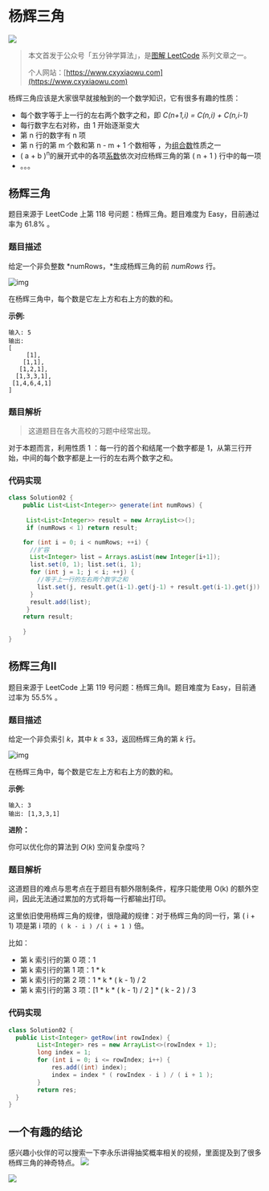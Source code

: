 

# 杨辉三角

![](https://blog-1257126549.cos.ap-guangzhou.myqcloud.com/blog/yf0dp.png)

> 本文首发于公众号「五分钟学算法」，是[图解 LeetCode](https://github.com/MisterBooo/LeetCodeAnimation) 系列文章之一。
>
> 个人网站：[https://www.cxyxiaowu.com](https://www.cxyxiaowu.com)
>


杨辉三角应该是大家很早就接触到的一个数学知识，它有很多有趣的性质：

- 每个数字等于上一行的左右两个数字之和，即 *C(n+1,i) = C(n,i) + C(n,i-1)*
- 每行数字左右对称，由 1 开始逐渐变大
- 第 n 行的数字有 n 项
- 第 n 行的第 m 个数和第 n - m + 1 个数相等 ，为[组合数](https://baike.baidu.com/item/%E7%BB%84%E5%90%88%E6%95%B0)性质之一
- ( a + b )<sup>n</sup>的展开式中的各项[系数](https://baike.baidu.com/item/%E7%B3%BB%E6%95%B0)依次对应杨辉三角的第 ( n + 1 ) 行中的每一项
- 。。。



## 杨辉三角

题目来源于 LeetCode 上第 118 号问题：杨辉三角。题目难度为 Easy，目前通过率为 61.8% 。

### 题目描述

给定一个非负整数 *numRows，*生成杨辉三角的前 *numRows* 行。

![img](https://blog-1257126549.cos.ap-guangzhou.myqcloud.com/blog/ehk16.gif)

在杨辉三角中，每个数是它左上方和右上方的数的和。

**示例:**

```
输入: 5
输出:
[
     [1],
    [1,1],
   [1,2,1],
  [1,3,3,1],
 [1,4,6,4,1]
]
```

### 题目解析

>  这道题目在各大高校的习题中经常出现。

对于本题而言，利用性质 1 ：每一行的首个和结尾一个数字都是 1，从第三行开始，中间的每个数字都是上一行的左右两个数字之和。

### 代码实现

```java
class Solution02 {
    public List<List<Integer>> generate(int numRows) {
        
     List<List<Integer>> result = new ArrayList<>();
     if (numRows < 1) return result;

    for (int i = 0; i < numRows; ++i) {
      //扩容
      List<Integer> list = Arrays.asList(new Integer[i+1]);
      list.set(0, 1); list.set(i, 1);
      for (int j = 1; j < i; ++j) {
        //等于上一行的左右两个数字之和
        list.set(j, result.get(i-1).get(j-1) + result.get(i-1).get(j));
      }
      result.add(list);
     }
    return result;   
        
    }
}

```



## 杨辉三角II

题目来源于 LeetCode 上第 119 号问题：杨辉三角II。题目难度为 Easy，目前通过率为 55.5% 。

### 题目描述

给定一个非负索引 *k*，其中 *k* ≤ 33，返回杨辉三角的第 *k* 行。

![img](https://blog-1257126549.cos.ap-guangzhou.myqcloud.com/blog/ehk16.gif)

在杨辉三角中，每个数是它左上方和右上方的数的和。

**示例:**

```
输入: 3
输出: [1,3,3,1]
```

**进阶：**

你可以优化你的算法到 *O*(*k*) 空间复杂度吗？

### 题目解析

这道题目的难点与思考点在于题目有额外限制条件，程序只能使用 O(k) 的额外空间，因此无法通过累加的方式将每一行都输出打印。

这里依旧使用杨辉三角的规律，很隐藏的规律：对于杨辉三角的同一行，第 ( i  + 1) 项是第 i 项的` ( k - i ) /( i + 1 )` 倍。

比如：

- 第 k 索引行的第 0 项：1
- 第 k 索引行的第 1 项：1 * k
- 第 k 索引行的第 2 项：1 * k *  ( k - 1)  / 2
- 第 k 索引行的第 3 项：[1 * k *  ( k - 1)  / 2 ] * ( k - 2 )  /  3



### 代码实现

```java
class Solution02 {
  public List<Integer> getRow(int rowIndex) {
        List<Integer> res = new ArrayList<>(rowIndex + 1);
        long index = 1;
        for (int i = 0; i <= rowIndex; i++) {
            res.add((int) index);
            index = index * ( rowIndex - i ) / ( i + 1 );
        }
        return res; 
  }
}
```



## 一个有趣的结论

感兴趣小伙伴的可以搜索一下李永乐讲得抽奖概率相关的视频，里面提及到了很多杨辉三角的神奇特点。
![](https://blog-1257126549.cos.ap-guangzhou.myqcloud.com/blog/ggto5.gif)


![](https://blog-1257126549.cos.ap-guangzhou.myqcloud.com/blog/bhn6z.png)